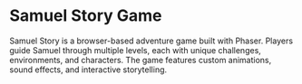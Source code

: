 # Samuel Story Game

Samuel Story is a browser-based adventure game built with Phaser. Players guide Samuel through multiple levels, each with unique challenges, environments, and characters. The game features custom animations, sound effects, and interactive storytelling.
